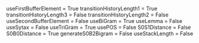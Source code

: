 useFirstBufferElement = True
transitionHistoryLength1 = True
transitionHistoryLength3 = False
transitionHistoryLength2 = False
useSecondBufferElement = False
useBiGram = True
useLemma = False
useSytax = False
useTriGram = True
usePOS = False
S0S1Distance = False
S0B0Distance = True
generateS0B2Bigram = False
useStackLength = False
